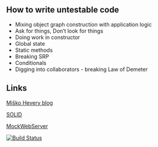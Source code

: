 ## How to write untestable code

*  Mixing object graph construction with application logic
*  Ask for things, Don’t look for things
*  Doing work in constructor
*  Global state
*  Static methods
*  Breaking SRP
*  Conditionals
*  Digging into collaborators - breaking Law of Demeter

## Links

[Miško Hevery blog](http://misko.hevery.com/)

[SOLID](https://en.wikipedia.org/wiki/SOLID_%28object-oriented_design%29)

[MockWebServer](https://github.com/square/okhttp/tree/master/mockwebserver)

[![Build Status](https://travis-ci.org/jazzmuesli/untestable-code.svg?branch=evosuite-enabled)](https://travis-ci.org/jazzmuesli/untestable-code)
